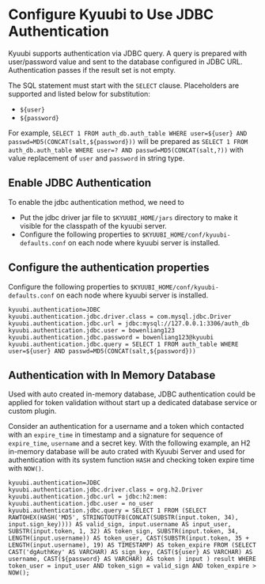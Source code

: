 <!--
 - Licensed to the Apache Software Foundation (ASF) under one or more
 - contributor license agreements.  See the NOTICE file distributed with
 - this work for additional information regarding copyright ownership.
 - The ASF licenses this file to You under the Apache License, Version 2.0
 - (the "License"); you may not use this file except in compliance with
 - the License.  You may obtain a copy of the License at
 -
 -   http://www.apache.org/licenses/LICENSE-2.0
 -
 - Unless required by applicable law or agreed to in writing, software
 - distributed under the License is distributed on an "AS IS" BASIS,
 - WITHOUT WARRANTIES OR CONDITIONS OF ANY KIND, either express or implied.
 - See the License for the specific language governing permissions and
 - limitations under the License.
 -->


# Configure Kyuubi to Use JDBC Authentication

Kyuubi supports authentication via JDBC query. A query is prepared with user/password value and sent to the database configured in JDBC URL. Authentication passes if the result set is not empty.

The SQL statement must start with the `SELECT` clause. Placeholders are supported and listed below for substitution:
- `${user}`
- `${password}`

For example, `SELECT 1 FROM auth_db.auth_table WHERE user=${user} AND 
passwd=MD5(CONCAT(salt,${password}))` will be prepared as `SELECT 1 FROM auth_db.auth_table WHERE user=? AND passwd=MD5(CONCAT(salt,?))` with value replacement of `user` and `password` in string type.

## Enable JDBC Authentication 

To enable the jdbc authentication method, we need to

- Put the jdbc driver jar file to `$KYUUBI_HOME/jars` directory to make it visible for
  the classpath of the kyuubi server.
- Configure the following properties to `$KYUUBI_HOME/conf/kyuubi-defaults.conf`
  on each node where kyuubi server is installed.

## Configure the authentication properties
Configure the following properties to `$KYUUBI_HOME/conf/kyuubi-defaults.conf` on each node where kyuubi server is installed.

```properties
kyuubi.authentication=JDBC
kyuubi.authentication.jdbc.driver.class = com.mysql.jdbc.Driver
kyuubi.authentication.jdbc.url = jdbc:mysql://127.0.0.1:3306/auth_db
kyuubi.authentication.jdbc.user = bowenliang123
kyuubi.authentication.jdbc.password = bowenliang123@kyuubi
kyuubi.authentication.jdbc.query = SELECT 1 FROM auth_table WHERE user=${user} AND passwd=MD5(CONCAT(salt,${password}))
```

## Authentication with In Memory Database

Used with auto created in-memory database, JDBC authentication could be applied for token validation without start up a dedicated database service or custom plugin. 

Consider an authentication for a username and a token which contacted with an `expire_time` in timestamp and a signature for sequence of `expire_time`, `username` and a secret key. With the following example, an H2 in-memory database will be auto crated with Kyuubi Server and used for authentication with its system function `HASH` and checking token expire time with `NOW()`.

```properties
kyuubi.authentication=JDBC
kyuubi.authentication.jdbc.driver.class = org.h2.Driver
kyuubi.authentication.jdbc.url = jdbc:h2:mem:
kyuubi.authentication.jdbc.user = no_user
kyuubi.authentication.jdbc.query = SELECT 1 FROM (SELECT RAWTOHEX(HASH('MD5', STRINGTOUTF8(CONCAT(SUBSTR(input.token, 34), input.sign_key)))) AS valid_sign, input.username AS input_user, SUBSTR(input.token, 1, 32) AS token_sign, SUBSTR(input.token, 34, LENGTH(input.username)) AS token_user, CAST(SUBSTR(input.token, 35 + LENGTH(input.username), 19) AS TIMESTAMP) AS token_expire FROM (SELECT CAST('dgAuthKey' AS VARCHAR) AS sign_key, CAST(${user} AS VARCHAR) AS username, CAST(${password} AS VARCHAR) AS token ) input ) result WHERE token_user = input_user AND token_sign = valid_sign AND token_expire > NOW();

```